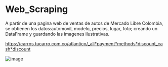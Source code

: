 # Web_Scraping
A partir de una pagina web de ventas de autos de Mercado Libre Colombia, se obtienen los datos:automovil, modelo, precios, lugar, foto; creando un DataFrame y guardando las imagenes ilustrativas.

https://carros.tucarro.com.co/atlantico/_all*payment*methods*discount_cash*discount

![image](https://github.com/JulioLaz/Web_Scraping/assets/108642139/7dc3df68-bb41-4f77-8c3f-44caf5c294b8)
